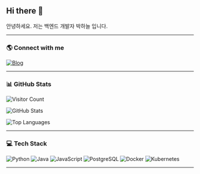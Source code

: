 ## Hi there 👋

안녕하세요. 저는 백엔드 개발자 박하늘 입니다.

---

### 🌎 Connect with me
[![Blog]([https://img.shields.io/badge/Blog-FF5722?style=for-the-badge&logo=blogger&logoColor=white)](https://park-ha-neul.github.io/tags/](https://velog.io/@skypark1110/posts))

---

### 📊 GitHub Stats
![Visitor Count](https://hits.seeyoufarm.com/api/count/incr/badge.svg?url=https%3A%2F%2Fgithub.com%2F<Park-ha-neul>&count_bg=%2376FB11&title_bg=%23198BD7&icon=github.svg&icon_color=%23000000&title=Visitors&edge_flat=false)

![GitHub Stats](https://github-readme-stats.vercel.app/api?username=Park-ha-neul&show_icons=true&theme=tokyonight)

![Top Languages](https://github-readme-stats.vercel.app/api/top-langs/?username=Park-ha-neul&layout=compact&theme=tokyonight)

---

### 💻 Tech Stack

![Python](https://img.shields.io/badge/Python-3776AB?style=for-the-badge&logo=python&logoColor=white)
![Java](https://img.shields.io/badge/Java-007396?style=for-the-badge&logo=java&logoColor=white)
![JavaScript](https://img.shields.io/badge/JavaScript-F7DF1E?style=for-the-badge&logo=javascript&logoColor=black)
![PostgreSQL](https://img.shields.io/badge/PostgreSQL-336791?style=for-the-badge&logo=postgresql&logoColor=white)
![Docker](https://img.shields.io/badge/Docker-2496ED?style=for-the-badge&logo=docker&logoColor=white)
![Kubernetes](https://img.shields.io/badge/Kubernetes-326CE5?style=for-the-badge&logo=kubernetes&logoColor=white)

---
